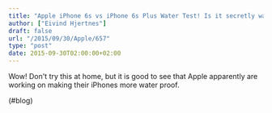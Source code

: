 ```yaml
---
title: "Apple iPhone 6s vs iPhone 6s Plus Water Test! Is it secretly waterproof? A waterproof review. – YouTube"
author: ["Eivind Hjertnes"]
draft: false
url: "/2015/09/30/Apple/657"
type: "post"
date: 2015-09-30T02:00:00+02:00
---
```


Wow! Don't try this at home, but it is good to see that Apple apparently
are working on making their iPhones more water proof.

(#blog)
